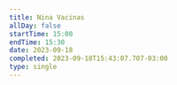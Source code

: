 ```yaml
---
title: Nina Vacinas
allDay: false
startTime: 15:00
endTime: 15:30
date: 2023-09-18
completed: 2023-09-18T15:43:07.707-03:00
type: single
---
```

